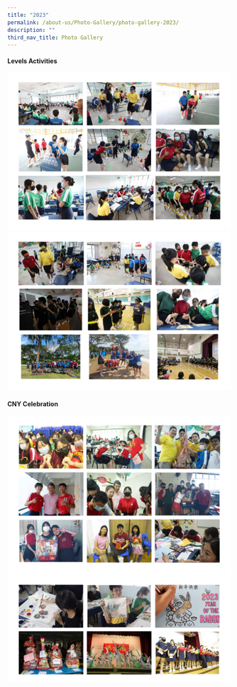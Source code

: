 ```yaml
---
title: "2023"
permalink: /about-us/Photo-Gallery/photo-gallery-2023/
description: ""
third_nav_title: Photo Gallery
---
```

#### Levels Activities
![](/images/2023%20Levels%20activities_Page_1.jpg)
![](/images/2023%20Levels%20activities_Page_2.jpg)


#### CNY Celebration
![](/images/2023%20CNY_Page_1.jpg)
![](/images/2023%20CNY_Page_2.jpg)